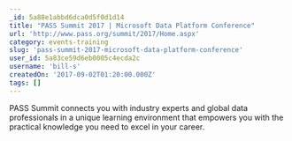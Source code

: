 ```yaml
---
_id: 5a88e1abbd6dca0d5f0d1d14
title: "PASS Summit 2017 | Microsoft Data Platform Conference"
url: 'http://www.pass.org/summit/2017/Home.aspx'
category: events-training
slug: 'pass-summit-2017-microsoft-data-platform-conference'
user_id: 5a83ce59d6eb0005c4ecda2c
username: 'bill-s'
createdOn: '2017-09-02T01:20:00.000Z'
tags: []
---
```


PASS Summit connects you with industry experts and global data professionals in a unique learning environment that empowers you with the practical knowledge you need to excel in your career.
